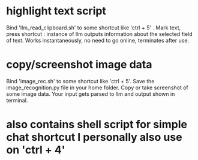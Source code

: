 # highlight text script
Bind 'llm_read_clipboard.sh' to some shortcut like 'ctrl + 5' .  Mark text, press shortcut : instance of llm outputs information about the selected field of text.  Works instantaneously, no need to go online, terminates after use.
# copy/screenshot image data
Bind 'image_rec.sh' to some shortcut like 'ctrl + 5'. Save the image_recognition.py file in your home folder. Copy or take screenshot of some image data. Your input gets parsed to llm and output shown in terminal.
# also contains shell script for simple chat shortcut I personally also use on 'ctrl + 4'

